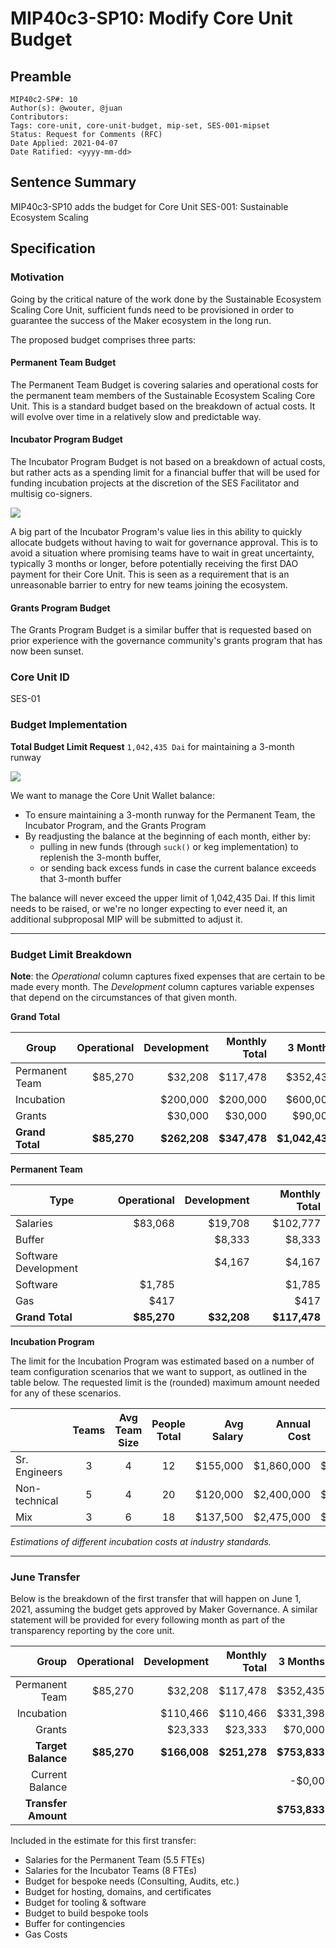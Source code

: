 # MIP40c3-SP10: Modify Core Unit Budget

## Preamble
```
MIP40c2-SP#: 10
Author(s): @wouter, @juan
Contributors:
Tags: core-unit, core-unit-budget, mip-set, SES-001-mipset
Status: Request for Comments (RFC)
Date Applied: 2021-04-07
Date Ratified: <yyyy-mm-dd>
```

## Sentence Summary

MIP40c3-SP10 adds the budget for Core Unit SES-001: Sustainable Ecosystem Scaling

## Specification

### Motivation

Going by the critical nature of the work done by the Sustainable Ecosystem Scaling Core Unit, sufficient funds need to be provisioned in order to guarantee the success of the Maker ecosystem in the long run.

The proposed budget comprises three parts:

#### Permanent Team Budget
The Permanent Team Budget is covering salaries and operational costs for the permanent team members of the Sustainable Ecosystem Scaling Core Unit. This is a standard budget based on the breakdown of actual costs. It will evolve over time in a relatively slow and predictable way.

#### Incubator Program Budget

The Incubator Program Budget is not based on a breakdown of actual costs, but rather acts as a spending limit for a financial buffer that will be used for funding incubation projects at the discretion of the SES Facilitator and multisig co-signers.

![](https://i.imgur.com/0gmjLcX.png)

A big part of the Incubator Program's value lies in this ability to quickly allocate budgets without having to wait for governance approval. This is to avoid a situation where promising teams have to wait in great uncertainty, typically 3 months or longer, before potentially receiving the first DAO payment for their Core Unit. This is seen as a requirement that is an unreasonable barrier to entry for new teams joining the ecosystem.

#### Grants Program Budget

The Grants Program Budget is a similar buffer that is requested based on prior experience with the governance community's grants program that has now been sunset.

### Core Unit ID

SES-01

### Budget Implementation

**Total Budget Limit Request**
`1,042,435 Dai` for maintaining a 3-month runway

![](https://i.imgur.com/ZWfYVj2.png)

We want to manage the Core Unit Wallet balance:
- To ensure maintaining a 3-month runway for the Permanent Team, the Incubator Program, and the Grants Program
- By readjusting the balance at the beginning of each month, either by:
    - pulling in new funds (through `suck()` or keg implementation) to replenish the 3-month buffer,
    - or sending back excess funds in case the current balance exceeds that 3-month buffer

The balance will never exceed the upper limit of 1,042,435 Dai. If this limit needs to be raised, or we're no longer expecting to ever need it, an additional subproposal MIP will be submitted to adjust it.

---
### Budget Limit Breakdown

**Note**: the *Operational* column captures fixed expenses that are certain to be made every month. The *Development* column captures variable expenses that depend on the circumstances of that given month.

**Grand Total**

| Group       | Operational | Development |Monthly Total| 3 Months  |
|-------------|------------:|------------:|------------:|---------------:|
| Permanent Team|   $85,270 |     $32,208 |    $117,478 |       $352,435 |
| Incubation  |             |    $200,000 |    $200,000 |       $600,000 |
| Grants      |             |     $30,000 |     $30,000 |        $90,000 |
| **Grand Total** |     **$85,270** |    **$262,208** |    **$347,478** | **$1,042,435** |

**Permanent Team**

| Type                 | Operational | Development | Monthly Total |
|----------------------|------------:|------------:|------------:|
| Salaries             |     $83,068 |     $19,708 |    $102,777 |
| Buffer               |             |      $8,333 |      $8,333 |
| Software Development |             |      $4,167 |      $4,167 |
| Software             |      $1,785 |             |      $1,785 |
| Gas                  |        $417 |             |        $417 |          |
| **Grand Total**          | **$85,270** |  **$32,208**| **$117,478**|



**Incubation Program**

The limit for the Incubation Program was estimated based on a number of team configuration scenarios that we want to support, as outlined in the table below. The requested limit is the (rounded) maximum amount needed for any of these scenarios.

|               | Teams | Avg Team Size | People Total | Avg Salary | Annual Cost | Monthly Cost |
|---------------|:-----:|:-------------:|:---------:|----------:|-----------:|--------------:|
| Sr. Engineers |   3   |       4       |     12    |   $155,000 |  $1,860,000 |     $155,000 |
| Non-technical |   5   |       4       |     20    |   $120,000 |  $2,400,000 |     $200,000 |
| Mix           |   3   |       6       |     18    |   $137,500 |  $2,475,000 |     $206,250 |
*Estimations of different incubation costs at industry standards.*

---
### June Transfer

Below is the breakdown of the first transfer that will happen on June 1, 2021, assuming the budget gets approved by Maker Governance. A similar statement will be provided for every following month as part of the transparency reporting by the core unit.

| Group       | Operational | Development | Monthly Total | 3 Months |
|-------------:|-------------:|-------------:|-------------:|----------------:|
| Permanent Team   |     $85,270 |     $32,208 |    $117,478 | $352,435       |
| Incubation  |             |    $110,466 |    $110,466 |  $331,398      |
| Grants      |             |     $23,333 |     $23,333 |       $70,000 |
| **Target Balance** |     **$85,270** |    **$166,008** |    **$251,278** |       **$753,833** |
| Current Balance |       |      |      |       -$0,00 |
| **Transfer Amount** |      |     |     |       **$753,833** |


Included in the estimate for this first transfer:

- Salaries for the Permanent Team (5.5 FTEs)
- Salaries for the Incubator Teams (8 FTEs)
- Budget for bespoke needs (Consulting, Audits, etc.)
- Budget for hosting, domains, and certificates
- Budget for tooling & software
- Budget to build bespoke tools
- Buffer for contingencies
- Gas Costs

